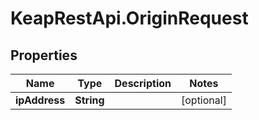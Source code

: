 # KeapRestApi.OriginRequest

## Properties

Name | Type | Description | Notes
------------ | ------------- | ------------- | -------------
**ipAddress** | **String** |  | [optional] 


